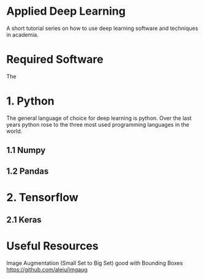 # Applied Deep Learning
A short tutorial series on how to use deep learning software and techniques in academia.

# Required Software
The 

# 1. Python
The general language of choice for deep learning is python. Over the last years python rose to the three most used programming languages in the world. 

## 1.1 Numpy

## 1.2 Pandas


# 2. Tensorflow

## 2.1 Keras


# Useful Resources

Image Augmentation (Small Set to Big Set) good with Bounding Boxes
https://github.com/aleju/imgaug
